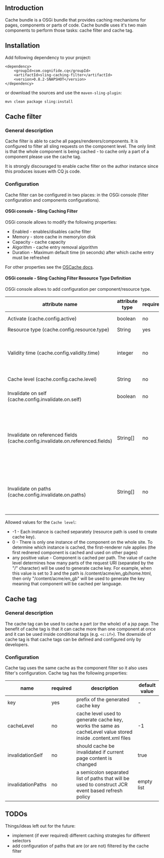 ## Introduction

Cache bundle is a OSGi bundle that provides caching mechanisms for pages, components or parts of code. Cache bundle uses it's two main components to perform those tasks: cache filter and cache tag.

## Installation

Add following dependency to your project:

    <dependency>
        <groupId>com.cognifide.cq</groupId>
        <artifactId>sling-caching-filter</artifactId>
        <version>0.8.2-SNAPSHOT</version>
    </dependency>

or download the sources and use the `maven-sling-plugin`:

    mvn clean package sling:install

## Cache filter

### General description

Cache filter is able to cache all pages/renderers/components. It is configured to filter all sling requests on the component level. The only limit is that the whole component is being cached - to cache only a part of a component please use the cache tag.

It is strongly discouraged to enable cache filter on the author instance since this produces issues with CQ js code.

### Configuration

Cache filter can be configured in two places: in the OSGi console (filter configuration and components configurations).

#### OSGi console - Sling Caching Filter

OSGi console allows to modify the following properties:

* Enabled - enables/disables cache filter
* Memory - store cache in memory/on disk
* Capacity - cache capacity
* Algorithm - cache entry removal algorithm
* Duration - Maximum default time (in seconds) after which cache entry must be refreshed

For other properties see the [OSCache docs](http://svn.apache.org/repos/asf/db/ojb/trunk/src/config/oscache.properties).

#### OSGi console - Sling Caching Filter Resource Type Definition

OSGi console allows to add configuration per component/resource type.

| attribute name                   | attribute type | required | description | default value |
| -------------------------------  | -------------- | -------- | ----------- | ------------- |
| Activate (cache.config.active) | boolean | no | enables/disables caching of given component | false |
| Resource type (cache.config.resource.type) | String | yes | component resource type | -1 |
| Validity time (cache.config.validity.time) | integer | no | specifies cache entry validity time (in seconds) | duration property read from the OSGi console |
| Cache level (cache.config.cache.level) | String | no | specifies the level of component caching | -1 |
| Invalidate on self (cache.config.invalidate.on.self) | boolean | no | when set to true cached instance will be refreshed if it has been changed | true |
| Invalidate on referenced fields (cache.config.invalidate.on.referenced.fields) | String[] | no       | List of component fields that store links to content/configuration/etc. pages. Links from those fields are loaded and each content change inside nodes pointed to by those links will invalidate cache of the current component | empty list |
| Invalidate on paths (cache.config.invalidate.on.paths) | String[] | no | List of paths (regular expressions). If a path of any changed JCR node matches any path from the list then the cache of the current component is invalidated | empty list |

Allowed values for the `Cache level`:

* -1 - Each instance is cached separately (resource path is used to create cache key).
* 0 - There is only one instance of the component on the whole site. To determine which instance is cached, the first-renderer rule applies (the first rednered component is cached and used on other pages)
* any positive value - Component is cached per path. The value of cache level determines how many parts of the request URI (separated by the "/" character) will be used to generate cache key. For example, when this value is set to 3 and the path is /content/acme/en_gb/home.html, then only "/content/acme/en_gb" will be used to generate the key meaning that component will be cached per language.

## Cache tag

### General description

The cache tag can be used to cache a part (or the whole) of a jsp page. The benefit of cache tag is that it can cache more than one component at once and it can be used inside conditional tags (e.g. `<c:if>`). The downside of cache tag is that cache tags can be defined and configured only by developers.

### Configuration

Cache tag uses the same cache as the component filter so it also uses filter's configuration.
Cache tag has the following properties:

| name              | required | description | default value |
| ----------------- | -------- | ----------- | ------------- |
| key               | yes      | prefix of the generated cache key | - |
| cacheLevel        | no       | cache level used to generate cache key, works the same as cacheLevel value stored inside .content.xml files | -1 |
| invalidationSelf  | no       | should cache be invalidated if current page content is changed | true |
| invalidationPaths | no       | a semicolon separated list of paths that will be used to construct JCR event based refresh policy | empty list |

## TODOs

Things/ideas left out for the future:
* implement (if ever required) different caching strategies for different selectors
* add configuration of paths that are (or are not) filtered by the cache filter
